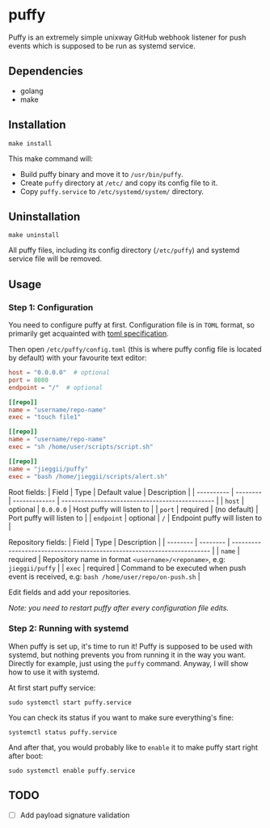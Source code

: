 # puffy
Puffy is an extremely simple unixway GitHub webhook listener for push events which is supposed to be run as systemd service.

## Dependencies
* golang
* make

## Installation
```shell
make install
```
This make command will:
* Build puffy binary and move it to `/usr/bin/puffy`.
* Create `puffy` directory at `/etc/` and copy its config file to it.
* Copy `puffy.service` to `/etc/systemd/system/` directory.

## Uninstallation
```shell
make uninstall
```
All puffy files, including its config directory (`/etc/puffy`) and systemd service file will be removed.

## Usage
### Step 1: Configuration
You need to configure puffy at first. Configuration file is in `TOML` format, so 
primarily get acquainted with [toml specification](https://github.com/kezhuw/toml-spec).

Then open `/etc/puffy/config.toml` (this is where puffy config file is located by default) with your favourite text editor:
```toml
host = "0.0.0.0"  # optional
port = 8080
endpoint = "/"  # optional

[[repo]]
name = "username/repo-name"
exec = "touch file1"

[[repo]]
name = "username/repo-name"
exec = "sh /home/user/scripts/script.sh"

[[repo]]
name = "jieggii/puffy"
exec = "bash /home/jieggii/scripts/alert.sh"
```

Root fields:
| Field      | Type     | Default value | Description                                      |
| ---------- | -------- | ------------- | ----------------------------------------------- |
| `host`     | optional | `0.0.0.0`     | Host puffy will listen to                       |
| `port`     | required | (no default)  | Port puffy will listen to                       |
| `endpoint` | optional | `/`           | Endpoint puffy will listen to                   |

Repository fields:
| Field    | Type     | Description                                                             |
| -------- | -------- | ----------------------------------------------------------------------- |
| `name`   | required | Repository name in format `<username>/<reponame>`, e.g: `jieggii/puffy` |
| `exec`   | required | Command to be executed when push event is received, e.g: `bash /home/user/repo/on-push.sh` |

Edit fields and add your repositories.

_Note: you need to restart puffy after every configuration file edits._

### Step 2: Running with systemd
When puffy is set up, it's time to run it! Puffy is supposed to be used with systemd, 
but nothing prevents you from running it in the way you want. 
Directly for example, just using the `puffy` command. Anyway, I will show how to use it with systemd.

At first start puffy service:

`sudo systemctl start puffy.service`

You can check its status if you want to make sure everything's fine:

`systemctl status puffy.service`

And after that, you would probably like to `enable` it to make puffy start right after boot:

`sudo systemctl enable puffy.service`

## TODO
- [ ] Add payload signature validation
